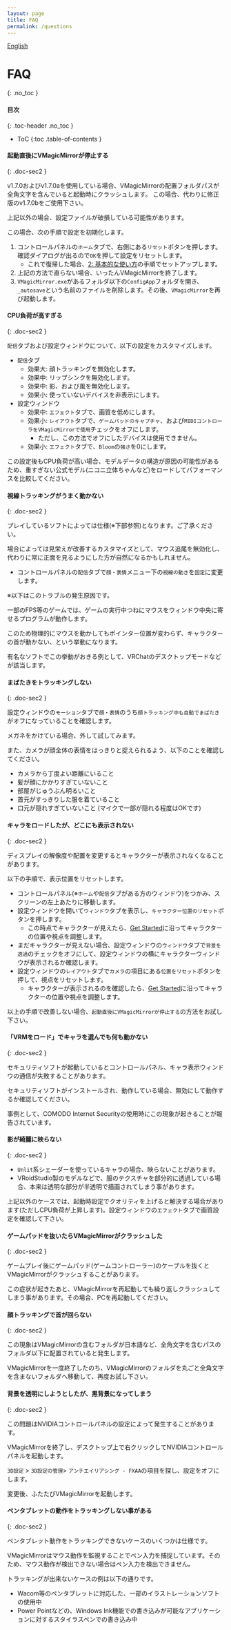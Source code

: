 ```yaml
---
layout: page
title: FAQ
permalink: /questions
---
```


[English](./en/questions)

# FAQ
{: .no_toc }

<div class="toc-area" markdown="1">

#### 目次
{: .toc-header .no_toc }

* ToC
{:toc .table-of-contents }

</div>


#### 起動直後にVMagicMirrorが停止する
{: .doc-sec2 }

v1.7.0およびv1.7.0aを使用している場合、VMagicMirrorの配置フォルダパスが全角文字を含んでいると起動時にクラッシュします。
この場合、代わりに修正版のv1.7.0bをご使用下さい。

上記以外の場合、設定ファイルが破損している可能性があります。

この場合、次の手順で設定を初期化します。

<div class="doc-ul" markdown="1">

1. コントロールパネルの`ホーム`タブで、右側にある`リセット`ボタンを押します。確認ダイアログが出るので`OK`を押して設定をリセットします。
    + これで復帰した場合、[2: 基本的な使い方](./get_started)の手順でセットアップします。
2. 上記の方法で直らない場合、いったんVMagicMirrorを終了します。
3. `VMagicMirror.exe`があるフォルダ以下の`ConfigApp`フォルダを開き、`_autosave`という名前のファイルを削除します。その後、`VMagicMirror`を再び起動します。

</div>

#### CPU負荷が高すぎる
{: .doc-sec2 }

`配信`タブおよび設定ウィンドウについて、以下の設定をカスタマイズします。

<div class="doc-ul" markdown="1">

* `配信`タブ
    * 効果大: 顔トラッキングを無効化します。
    * 効果中: リップシンクを無効化します。
    * 効果中: 影、および風を無効化します。
    * 効果小: 使っていないデバイスを非表示にします。
* 設定ウィンドウ
    * 効果中: `エフェクト`タブで、画質を低めにします。
    * 効果小: `レイアウト`タブで、`ゲームパッドのキャプチャ`、および`MIDIコントローラをVMagicMirrorで使用`チェックをオフにします。
        - ただし、この方法でオフにしたデバイスは使用できません。
    * 効果小: `エフェクト`タブで、`Bloom`の`強さ`を0にします。

</div>

この設定後もCPU負荷が高い場合、モデルデータの構造が原因の可能性があるため、重すぎない公式モデル(ニコニ立体ちゃんなど)をロードしてパフォーマンスを比較してください。



#### 視線トラッキングがうまく動かない
{: .doc-sec2 }

プレイしているソフトによっては仕様(※下部参照)となります。ご了承ください。

場合によっては見栄えが改善するカスタマイズとして、マウス追尾を無効化し、代わりに常に正面を見るようにした方が自然になるかもしれません。

* コントロールパネルの`配信`タブで`顔・表情`メニュー下の`視線の動き`を`固定`に変更します。


※以下はこのトラブルの発生原因です。

一部のFPS等のゲームでは、ゲームの実行中つねにマウスをウィンドウ中央に寄せるプログラムが動作します。

このため物理的にマウスを動かしてもポインター位置が変わらず、キャラクターの首が動かない、という挙動になります。

有名なソフトでこの挙動がおきる例として、VRChatのデスクトップモードなどが該当します。


#### まばたきをトラッキングしない
{: .doc-sec2 }

設定ウィンドウの`モーション`タブで`顔・表情`のうち`顔トラッキング中も自動でまばたき`がオフになっていることを確認します。

メガネをかけている場合、外して試してみます。

また、カメラが顔全体の表情をはっきりと捉えられるよう、以下のことを確認してください。

<div class="doc-ul" markdown="1">

* カメラから丁度よい距離にいること
* 髪が顔にかかりすぎていないこと
* 部屋がじゅうぶん明るいこと
* 首元がすっきりした服を着ていること
* 口元が隠れすぎていないこと (マイクで一部が隠れる程度はOKです)

</div>


#### キャラをロードしたが、どこにも表示されない
{: .doc-sec2 }

ディスプレイの解像度や配置を変更するとキャラクターが表示されなくなることがあります。

以下の手順で、表示位置をリセットします。

<div class="doc-ul" markdown="1">

* コントロールパネル(※`ホーム`や`配信`タブがある方のウィンドウ)をつかみ、スクリーンの左上あたりに移動します。
* 設定ウィンドウを開いて`ウィンドウ`タブを表示し、`キャラクター位置のリセット`ボタンを押します。
    + この時点でキャラクターが見えたら、[Get Started](./get_started)に沿ってキャラクターの位置や視点を調整します。
* まだキャラクターが見えない場合、設定ウィンドウの`ウィンドウ`タブで`背景を透過`のチェックをオフにして、設定ウィンドウの横にキャラクターウィンドウが表示されるか確認します。
* 設定ウィンドウの`レイアウト`タブで`カメラ`の項目にある`位置をリセット`ボタンを押して、視点をリセットします。
    * キャラクターが表示されるのを確認したら、[Get Started](./get_started)に沿ってキャラクターの位置や視点を調整します。

</div>

以上の手順で改善しない場合、`起動直後にVMagicMirrorが停止する`の方法をお試し下さい。


#### 「VRMをロード」でキャラを選んでも何も動かない
{: .doc-sec2 }

セキュリティソフトが起動しているとコントロールパネル、キャラ表示ウィンドウの通信が失敗することがあります。

セキュリティソフトがインストールされ、動作している場合、無効にして動作するか確認してください。

事例として、COMODO Internet Securityの使用時にこの現象が起きることが報告されています。


#### 影が綺麗に映らない
{: .doc-sec2 }

<div class="doc-ul" markdown="1">

* `Unlit`系シェーダーを使っているキャラの場合、映らないことがあります。
* VRoidStudio製のモデルなどで、服のテクスチャを部分的に透過している場合、本来は透明な部分が半透明で描画されてしまう事があります。

</div>

上記以外のケースでは、起動時設定でクオリティを上げると解決する場合があります(ただしCPU負荷が上昇します)。設定ウィンドウの`エフェクト`タブで画質設定を確認して下さい。

#### ゲームパッドを抜いたらVMagicMirrorがクラッシュした
{: .doc-sec2 }

ゲームプレイ後にゲームパッド(ゲームコントローラー)のケーブルを抜くとVMagicMirrorがクラッシュすることがあります。

この症状が起きたあと、VMagicMirrorを再起動しても繰り返しクラッシュしてしまう事があります。その場合、PCを再起動してください。

#### 顔トラッキングで首が回らない
{: .doc-sec2 }

この現象はVMagicMirrorの含むフォルダが日本語など、全角文字を含むパスのフォルダ以下に配置されていると発生します。

VMagicMirrorを一度終了したのち、VMagicMirrorのフォルダを丸ごと全角文字を含まないフォルダへ移動して、再度お試し下さい。


#### 背景を透明にしようとしたが、黒背景になってしまう
{: .doc-sec2 }

この問題はNVIDIAコントロールパネルの設定によって発生することがあります。

VMagicMirrorを終了し、デスクトップ上で右クリックしてNVIDIAコントロールパネルを起動します。

`3D設定` > `3D設定の管理`> `アンチエイリアシング - FXAA`の項目を探し、設定をオフにします。

変更後、ふたたびVMagicMirrorを起動します。

#### ペンタブレットの動作をトラッキングしない事がある
{: .doc-sec2 }

ペンタブレット動作をトラッキングできないケースのいくつかは仕様です。

VMagicMirrorはマウス動作を監視することでペン入力を捕捉しています。そのため、マウス動作が検出できない場合はペン入力を検出できません。

トラッキングが出来ないケースの例は以下の通りです。

<div class="doc-ul" markdown="1">

* Wacom等のペンタブレットに対応した、一部のイラストレーションソフトの使用中
* Power Pointなどの、Windows Ink機能での書き込みが可能なアプリケーションに対するスタイラスペンでの書き込み中

</div>
